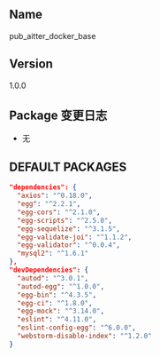 
## Name 

pub_aitter_docker_base

## Version

1.0.0

## Package 变更日志

- 无

## DEFAULT PACKAGES 

```json
"dependencies": {
  "axios": "^0.18.0",
  "egg": "^2.2.1",
  "egg-cors": "^2.1.0",
  "egg-scripts": "^2.5.0",
  "egg-sequelize": "^3.1.5",
  "egg-validate-joi": "^1.1.2",
  "egg-validator": "^0.0.4",
  "mysql2": "^1.6.1"
},
"devDependencies": {
  "autod": "^3.0.1",
  "autod-egg": "^1.0.0",
  "egg-bin": "^4.3.5",
  "egg-ci": "^1.8.0",
  "egg-mock": "^3.14.0",
  "eslint": "^4.11.0",
  "eslint-config-egg": "^6.0.0",
  "webstorm-disable-index": "^1.2.0"
}
```